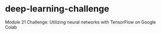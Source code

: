 # deep-learning-challenge
Module 21 Challenge: Utilizing neural networks with TensorFlow on Google Colab
